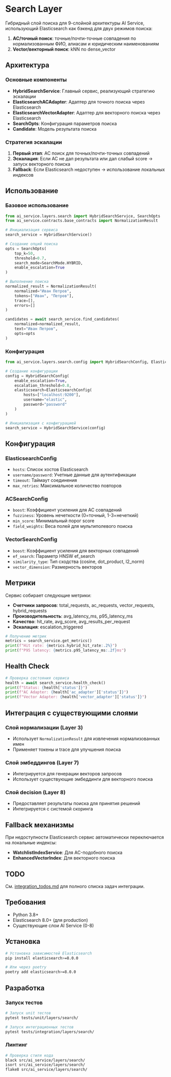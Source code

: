 # Search Layer

Гибридный слой поиска для 9-слойной архитектуры AI Service, использующий Elasticsearch как бэкенд для двух режимов поиска:

1. **AC/точный поиск**: точные/почти-точные совпадения по нормализованным ФИО, алиасам и юридическим наименованиям
2. **Vector/векторный поиск**: kNN по dense_vector

## Архитектура

### Основные компоненты

- **HybridSearchService**: Главный сервис, реализующий стратегию эскалации
- **ElasticsearchACAdapter**: Адаптер для точного поиска через Elasticsearch
- **ElasticsearchVectorAdapter**: Адаптер для векторного поиска через Elasticsearch
- **SearchOpts**: Конфигурация параметров поиска
- **Candidate**: Модель результата поиска

### Стратегия эскалации

1. **Первый этап**: AC поиск для точных/почти-точных совпадений
2. **Эскалация**: Если AC не дал результата или дал слабый score → запуск векторного поиска
3. **Fallback**: Если Elasticsearch недоступен → использование локальных индексов

## Использование

### Базовое использование

```python
from ai_service.layers.search import HybridSearchService, SearchOpts
from ai_service.contracts.base_contracts import NormalizationResult

# Инициализация сервиса
search_service = HybridSearchService()

# Создание опций поиска
opts = SearchOpts(
    top_k=50,
    threshold=0.7,
    search_mode=SearchMode.HYBRID,
    enable_escalation=True
)

# Выполнение поиска
normalized_result = NormalizationResult(
    normalized="Иван Петров",
    tokens=["Иван", "Петров"],
    trace=[],
    errors=[]
)

candidates = await search_service.find_candidates(
    normalized=normalized_result,
    text="Иван Петров",
    opts=opts
)
```

### Конфигурация

```python
from ai_service.layers.search.config import HybridSearchConfig, ElasticsearchConfig

# Создание конфигурации
config = HybridSearchConfig(
    enable_escalation=True,
    escalation_threshold=0.8,
    elasticsearch=ElasticsearchConfig(
        hosts=["localhost:9200"],
        username="elastic",
        password="password"
    )
)

# Инициализация с конфигурацией
search_service = HybridSearchService(config)
```

## Конфигурация

### ElasticsearchConfig

- `hosts`: Список хостов Elasticsearch
- `username/password`: Учетные данные для аутентификации
- `timeout`: Таймаут соединения
- `max_retries`: Максимальное количество повторов

### ACSearchConfig

- `boost`: Коэффициент усиления для AC совпадений
- `fuzziness`: Уровень нечеткости (0=точный, 1-3=нечеткий)
- `min_score`: Минимальный порог score
- `field_weights`: Веса полей для мультиполевого поиска

### VectorSearchConfig

- `boost`: Коэффициент усиления для векторных совпадений
- `ef_search`: Параметр HNSW ef_search
- `similarity_type`: Тип сходства (cosine, dot_product, l2_norm)
- `vector_dimension`: Размерность векторов

## Метрики

Сервис собирает следующие метрики:

- **Счетчики запросов**: total_requests, ac_requests, vector_requests, hybrid_requests
- **Производительность**: avg_latency_ms, p95_latency_ms
- **Качество**: hit_rate, avg_score, avg_results_per_request
- **Эскалация**: escalation_triggered

```python
# Получение метрик
metrics = search_service.get_metrics()
print(f"Hit rate: {metrics.hybrid_hit_rate:.2%}")
print(f"P95 latency: {metrics.p95_latency_ms:.2f}ms")
```

## Health Check

```python
# Проверка состояния сервиса
health = await search_service.health_check()
print(f"Status: {health['status']}")
print(f"AC Adapter: {health['ac_adapter']['status']}")
print(f"Vector Adapter: {health['vector_adapter']['status']}")
```

## Интеграция с существующими слоями

### Слой нормализации (Layer 3)
- Использует `NormalizationResult` для извлечения нормализованных имен
- Применяет токены и trace для улучшения поиска

### Слой эмбеддингов (Layer 7)
- Интегрируется для генерации векторов запросов
- Использует существующие эмбеддинги для векторного поиска

### Слой decision (Layer 8)
- Предоставляет результаты поиска для принятия решений
- Интегрируется с системой скоринга

## Fallback механизмы

При недоступности Elasticsearch сервис автоматически переключается на локальные индексы:

- **WatchlistIndexService**: Для AC-подобного поиска
- **EnhancedVectorIndex**: Для векторного поиска

## TODO

См. [integration_todos.md](integration_todos.md) для полного списка задач интеграции.

## Требования

- Python 3.8+
- Elasticsearch 8.0+ (для production)
- Существующие слои AI Service (0-8)

## Установка

```bash
# Установка зависимостей Elasticsearch
pip install elasticsearch>=8.0.0

# Или через poetry
poetry add elasticsearch>=8.0.0
```

## Разработка

### Запуск тестов

```bash
# Запуск unit тестов
pytest tests/unit/layers/search/

# Запуск интеграционных тестов
pytest tests/integration/layers/search/
```

### Линтинг

```bash
# Проверка стиля кода
black src/ai_service/layers/search/
isort src/ai_service/layers/search/
flake8 src/ai_service/layers/search/
```
